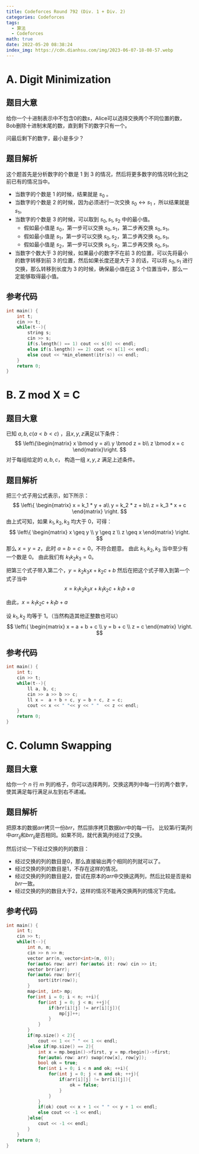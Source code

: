 ```yaml
---
title: Codeforces Round 792 (Div. 1 + Div. 2)
categories: Codeforces
tags:
  - 算法
  - Codeforces
math: true
date: 2022-05-20 08:38:24
index_img: https://cdn.dianhsu.com/img/2023-06-07-18-08-57.webp
---
```



# A. Digit Minimization
## 题目大意
给你一个十进制表示中不包含$0$的数$s$，Alice可以选择交换两个不同位置的数，Bob删除十进制末尾的数，直到剩下的数字只有一个。

问最后剩下的数字，最小是多少？
## 题目解析
这个题首先是分析数字的个数是 $1$ 到 $3$ 的情况，然后将更多数字的情况转化到之前已有的情况当中。

- 当数字的个数是 $1$ 的时候，结果就是 $s_0$ 。
- 当数字的个数是 $2$ 的时候，因为必须进行一次交换 $s_0 \leftrightarrow s_1$ ，所以结果就是 $s_1$。
- 当数字的个数是 $3$ 的时候，可以取到 $s_0, s_1, s_2$ 中的最小值。
  - 假如最小值是 $s_0$，第一步可以交换 $s_0, s_1$，第二步再交换 $s_0, s_1$。
  - 假如最小值是 $s_1$，第一步可以交换 $s_0, s_2$，第二步再交换 $s_0, s_1$。
  - 假如最小值是 $s_2$，第一步可以交换 $s_1, s_2$，第二步再交换 $s_0, s_1$。
- 当数字个数大于 $3$ 的时候，如果最小的数字不在前 $3$ 的位置，可以先将最小的数字转移到前 $3$ 的位置，然后如果长度还是大于 $3$ 的话，可以将 $s_0, s_1$ 进行交换，那么转移到长度为 $3$ 的时候，确保最小值在这 $3$ 个位置当中，那么一定能够取得最小值。

## 参考代码
```cpp
int main() {
    int t;
    cin >> t;
    while(t--){
        string s;
        cin >> s;
        if(s.length() == 1) cout << s[0] << endl;
        else if(s.length() == 2) cout << s[1] << endl;
        else cout << *min_element(itr(s)) << endl;
    }
    return 0;
}
```

# B. Z mod X = C
## 题目大意
已知 $a, b, c (a < b < c)$ ，且$x, y, z$满足以下条件：
$$
\left\{\begin{matrix}
x \bmod y = a\\ 
y \bmod z = b\\
z \bmod x = c
\end{matrix}\right.
$$
对于每组给定的 $a, b, c$， 构造一组 $x, y, z$ 满足上述条件。

## 题目解析
把三个式子用公式表示，如下所示：
$$
\left\{
\begin{matrix}
x = k_1 * y + a\\
y = k_2 * z + b\\
z = k_3 * x + c
\end{matrix}
\right.
$$
由上式可知，如果 $k_1, k_2, k_3$ 均大于 $0$，可得：
$$
\left\{
\begin{matrix}
x \geq y \\
y \geq z \\
z \geq x
\end{matrix}
\right.
$$
那么 $x = y = z$，此时 $a = b = c = 0$，不符合题意。
由此 $k_1, k_2, k_3$ 当中至少有一个数是 $0$。
由此我们有 $k_1k_2k_3 = 0$。

把第三个式子带入第二个，$y = k_2k_3x + k_2c + b$
然后在把这个式子带入到第一个式子当中
$$x = k_1k_2k_3x + k_1k_2c + k_1b + a$$

由此，$x = k_1k_2c + k_1b + a$

设 $k_1, k_2$ 均等于 $1$。（当然构造其他正整数也可以）
$$
\left\{
\begin{matrix}
x = a + b + c \\
y = b + c \\
z = c
\end{matrix}
\right.
$$

## 参考代码
```cpp
int main() {
    int t;
    cin >> t;
    while(t--){
        ll a, b, c;
        cin >> a >> b >> c;
        ll x =  a + b + c, y = b + c, z = c;
        cout << x << " "<< y << " "  << z << endl; 
    }
    return 0;
}
```

# C. Column Swapping
## 题目大意
给你一个 $n$ 行 $m$ 列的格子，你可以选择两列，交换这两列中每一行的两个数字，使其满足每行满足从左到右不递减。
## 题目解析
把原本的数据$arr$拷贝一份$brr$，然后排序拷贝数据$brr$中的每一行。
比较第$i$行第$j$列中$arr_{ij}$和$brr_{ij}$是否相同。如果不同，就代表第$j$列经过了交换。

然后讨论一下经过交换的列的数目：

- 经过交换的列的数目是$0$，那么直接输出两个相同的列就可以了。
- 经过交换的列的数目是$1$，不存在这样的情况。
- 经过交换的列的数目是$2$，尝试在原本的$arr$中交换这两列，然后比较是否是和$brr$一致。
- 经过交换的列的数目大于$2$，这样的情况不能再交换两列的情况下完成。

## 参考代码
```cpp
int main() {
    int t;
    cin >> t;
    while(t--){
        int n, m;
        cin >> n >> m;
        vector arr(n, vector<int>(m, 0));
        for(auto& row: arr) for(auto& it: row) cin >> it;
        vector brr(arr);
        for(auto& row: brr){
            sort(itr(row));
        }
        map<int, int> mp;
        for(int i = 0; i < n; ++i){
            for(int j = 0; j < m; ++j){
                if(brr[i][j] != arr[i][j]){
                    mp[j]++;
                }
            }
        }
        if(mp.size() < 2){
            cout << 1 << " " << 1 << endl;
        }else if(mp.size() == 2){
            int x = mp.begin()->first, y = mp.rbegin()->first;
            for(auto& row: arr) swap(row[x], row[y]);
            bool ok = true;
            for(int i = 0; i < n and ok; ++i){
                for(int j = 0; j < m and ok; ++j){
                    if(arr[i][j] != brr[i][j]){
                        ok = false;
                    }
                }
            }
            if(ok) cout << x + 1 << " " << y + 1 << endl;
            else cout << -1 << endl;
        }else{
            cout << -1 << endl;
        }
    }
    return 0;
}
```